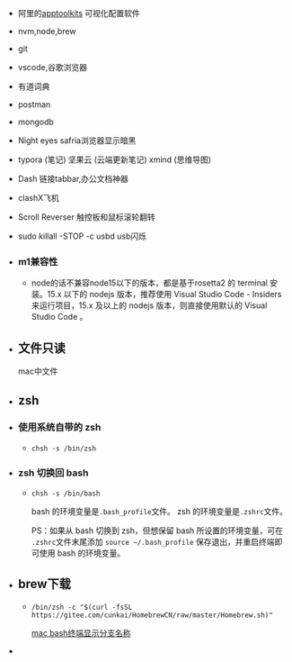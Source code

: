 - 阿里的[apptoolkits](https://github.com/apptools-lab/AppToolkit) 可视化配置软件
- nvm,node,brew
- git
- vscode,谷歌浏览器
- 有道词典
- postman
- mongodb
- Night eyes safria浏览器显示暗黑
- typora (笔记) 坚果云 (云端更新笔记) xmind (思维导图)
- Dash 链接tabbar,办公文档神器
- clashX飞机
- Scroll Reverser 触控板和鼠标滚轮翻转
- sudo killall -STOP -c usbd     usb闪烁
- ### m1兼容性
	- node的话不兼容node15以下的版本，都是基于rosetta2 的 terminal 安装。15.x 以下的 nodejs 版本，推荐使用 Visual Studio Code - Insiders 来运行项目，15.x 及以上的 nodejs 版本，则直接使用默认的 Visual Studio Code 。
- ## 文件只读
  
  mac中文件
- ## zsh
- ### 使用系统自带的 zsh
	- ```
	  chsh -s /bin/zsh
	  ```
- ### zsh 切换回 bash
	- ```
	  chsh -s /bin/bash
	  ```
	  
	  bash 的环境变量是`.bash_profile`文件。
	  zsh 的环境变量是`.zshrc`文件。
	  
	  PS：如果从 bash 切换到 zsh，但想保留 bash 所设置的环境变量，可在 `.zshrc`文件末尾添加 `source ~/.bash_profile` 保存退出，并重启终端即可使用 bash 的环境变量。
- ## brew下载
	- ```
	  /bin/zsh -c "$(curl -fsSL https://gitee.com/cunkai/HomebrewCN/raw/master/Homebrew.sh)"
	  ```
	  
	  [mac bash终端显示分支名称](https://blog.csdn.net/qq_34497272/article/details/107437271)
-